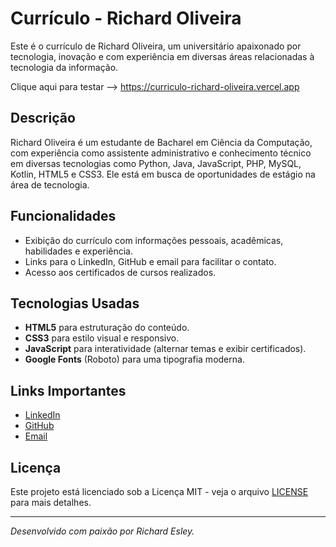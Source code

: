 # Currículo - Richard Oliveira

Este é o currículo de Richard Oliveira, um universitário apaixonado por tecnologia, inovação e com experiência em diversas áreas relacionadas à tecnologia da informação.

Clique aqui para testar --> https://curriculo-richard-oliveira.vercel.app

## Descrição

Richard Oliveira é um estudante de Bacharel em Ciência da Computação, com experiência como assistente administrativo e conhecimento técnico em diversas tecnologias como Python, Java, JavaScript, PHP, MySQL, Kotlin, HTML5 e CSS3. Ele está em busca de oportunidades de estágio na área de tecnologia.

## Funcionalidades

- Exibição do currículo com informações pessoais, acadêmicas, habilidades e experiência.
- Links para o LinkedIn, GitHub e email para facilitar o contato.
- Acesso aos certificados de cursos realizados.

## Tecnologias Usadas

- **HTML5** para estruturação do conteúdo.
- **CSS3** para estilo visual e responsivo.
- **JavaScript** para interatividade (alternar temas e exibir certificados).
- **Google Fonts** (Roboto) para uma tipografia moderna.

## Links Importantes

- [LinkedIn](https://www.linkedin.com/in/richardesley/)
- [GitHub](https://github.com/RDEsley)
- [Email](mailto:richardesleyso@gmail.com)

## Licença

Este projeto está licenciado sob a Licença MIT - veja o arquivo [LICENSE](LICENSE) para mais detalhes.

---

*Desenvolvido com paixão por Richard Esley.*
